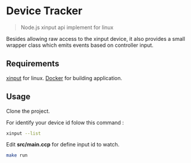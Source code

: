 # Device Tracker

> Node.js xinput api implement for linux

Besides allowing raw access to the xinput device, it also provides a small wrapper class which emits events based on controller input.

## Requirements

[xinput](https://packages.debian.org/search?keywords=xinput) for linux.
[Docker](https://docs.docker.com/install/) for building application.

## Usage 

Clone the project.

For identify your device id folow this command :

```BASH
xinput --list
```

Edit **src/main.ccp** for define input id to watch.

```BASH
make run
```